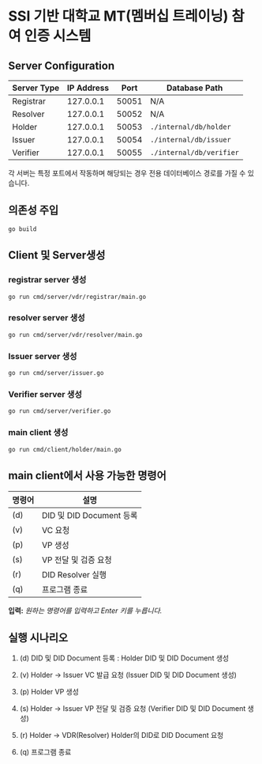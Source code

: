 # SSI 기반 대학교 MT(멤버십 트레이닝) 참여 인증 시스템


## Server Configuration

| Server Type | IP Address  | Port  | Database Path            |
|-------------|-------------|-------|--------------------------|
| Registrar   | 127.0.0.1   | 50051 | N/A                      |
| Resolver    | 127.0.0.1   | 50052 | N/A                      |
| Holder      | 127.0.0.1   | 50053 | `./internal/db/holder`   |
| Issuer      | 127.0.0.1   | 50054 | `./internal/db/issuer`   |
| Verifier    | 127.0.0.1   | 50055 | `./internal/db/verifier` |

각 서버는 특정 포트에서 작동하며 해당되는 경우 전용 데이터베이스 경로를 가질 수 있습니다.


## 의존성 주입
```shell
go build
```
## Client 및 Server생성
### registrar server 생성
```shell
go run cmd/server/vdr/registrar/main.go
```
### resolver server 생성
```shell
go run cmd/server/vdr/resolver/main.go
```

### Issuer server 생성
```shell
go run cmd/server/issuer.go
```

### Verifier server 생성
```shell
go run cmd/server/verifier.go
```

### main client 생성
```shell
go run cmd/client/holder/main.go
```
## main client에서 사용 가능한 명령어

| 명령어 | 설명                          |
|--------|-------------------------------|
| (d)    | DID 및 DID Document 등록      |
| (v)    | VC 요청                       |
| (p)    | VP 생성                       |
| (s)    | VP 전달 및 검증 요청          |
| (r)    | DID Resolver 실행             |
| (q)    | 프로그램 종료                 |

**입력:** _원하는 명령어를 입력하고 Enter 키를 누릅니다._

## 실행 시나리오

1. (d) DID 및 DID Document 등록 : Holder DID 및 DID Document 생성

2. (v) Holder -> Issuer VC 발급 요청 (Issuer DID 및 DID Document 생성)

3. (p) Holder VP 생성

4. (s) Holder -> Issuer VP 전달 및 검증 요청 (Verifier DID 및 DID Document 생성)

5. (r) Holder -> VDR(Resolver) Holder의 DID로 DID Document 요청

6. (q) 프로그램 종료
